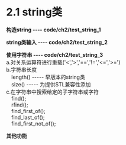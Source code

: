 # 2.1 string类

**构造string   ---- code/ch2/test_string_1**<br>

**string类输入 ---- code/ch2/test_string_2**<br>

**使用字符串   ---- code/ch2/test_string_3**<br>
a.对关系运算符进行重载('<','>','==','!=','<=','>=')<br>
b.字符串长度<br>
&emsp;length()  ----- 早版本的string类 <br>
&emsp;size()    ----- 为提供STL兼容性添加 <br>
c.在字符串中搜索给定的子字符串或字符<br>
&emsp;find(); <br>
&emsp;rfind(); <br>
&emsp;find_first_of(); <br>
&emsp;find_last_of(); <br>
&emsp;find_first_not_of(); <br>

**其他功能**<br>